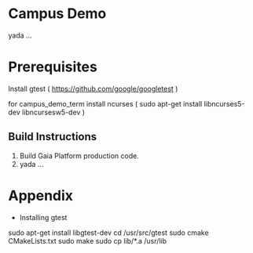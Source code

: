 # Campus Demo
yada ...

# Prerequisites
Install gtest ( https://github.com/google/googletest )

for campus_demo_term install ncurses ( sudo apt-get install libncurses5-dev libncursesw5-dev )

## Build Instructions
1. Build Gaia Platform production code.
2. yada ...






# Appendix

- Installing gtest

sudo apt-get install libgtest-dev
cd /usr/src/gtest
sudo cmake CMakeLists.txt
sudo make
sudo cp lib/*.a /usr/lib